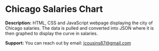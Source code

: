 # Chicago Salaries Chart

**Description:** HTML, CSS and JavaScript webpage displaying the city of Chicago salaries. The data is pulled and converted into JSON where it is then graphed to display the curve in salaries.

**Support:** You can reach out by email: <jcousins87@gmail.com>

